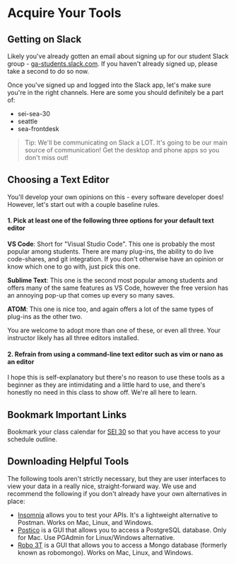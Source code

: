 # Acquire Your Tools

## Getting on Slack

Likely you've already gotten an email about signing up for our student Slack group - [ga-students.slack.com](ga-students.slack.com). If you haven't already signed up, please take a second to do so now.

Once you've signed up and logged into the Slack app, let's make sure you're in the right channels. Here are some you should definitely be a part of:

* sei-sea-30
* seattle
* sea-frontdesk

> Tip: We'll be communicating on Slack a LOT. It's going to be our main source of communication! Get the desktop and phone apps so you don't miss out!

## Choosing a Text Editor

You'll develop your own opinions on this - every software developer does! However, let's start out with a couple baseline rules.

#### 1. Pick at least one of the following three options for your default text editor

**VS Code**: Short for "Visual Studio Code". This one is probably the most popular among students. There are many plug-ins, the ability to do live code-shares, and git integration. If you don't otherwise have an opinion or know which one to go with, just pick this one.

**Sublime Text**: This one is the second most popular among students and offers many of the same features as VS Code, however the free version has an annoying pop-up that comes up every so many saves.

**ATOM**: This one is nice too, and again offers a lot of the same types of plug-ins as the other two.

You are welcome to adopt more than one of these, or even all three. Your instructor likely has all three editors installed.

#### 2. Refrain from using a command-line text editor such as vim or nano as an editor

I hope this is self-explanatory but there's no reason to use these tools as a beginner as they are intimidating and a little hard to use, and there's honestly no need in this class to show off. We're all here to learn.

## Bookmark Important Links

Bookmark your class calendar for [SEI 30](https://sei30.herokuapp.com) so that you have access to your schedule outline.

## Downloading Helpful Tools

The following tools aren't strictly necessary, but they are user interfaces to view your data in a really nice, straight-forward way. We use and recommend the following if you don't already have your own alternatives in place:

* [Insomnia](https://insomnia.rest/download/) allows you to test your APIs. It's a lightweight alternative to Postman. Works on Mac, Linux, and Windows.
* [Postico](https://eggerapps.at/postico/) is a GUI that allows you to access a PostgreSQL database. Only for Mac. Use PGAdmin for Linux/Windows alternative.
* [Robo 3T](https://robomongo.org/) is a GUI that allows you to access a Mongo database (formerly known as robomongo). Works on Mac, Linux, and Windows.
